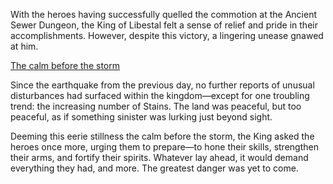 With the heroes having successfully quelled the commotion at the Ancient Sewer Dungeon, the King of Libestal felt a sense of relief and pride in their accomplishments. However, despite this victory, a lingering unease gnawed at him.

[The calm before the storm](#embed:https://www.youtube.com/live/1_dhGL0K5-k?feature=shared&t=6990)

Since the earthquake from the previous day, no further reports of unusual disturbances had surfaced within the kingdom—except for one troubling trend: the increasing number of Stains. The land was peaceful, but too peaceful, as if something sinister was lurking just beyond sight.

Deeming this eerie stillness the calm before the storm, the King asked the heroes once more, urging them to prepare—to hone their skills, strengthen their arms, and fortify their spirits. Whatever lay ahead, it would demand everything they had, and more. The greatest danger was yet to come.
